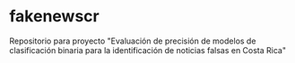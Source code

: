 # fakenewscr
Repositorio para proyecto "Evaluación de precisión de modelos de clasificación binaria para la identificación de noticias falsas en Costa Rica"
